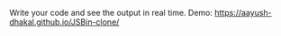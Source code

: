 Write your code and see the output in real time.
Demo: https://aayush-dhakal.github.io/JSBin-clone/
